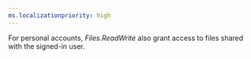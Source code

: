 ```yaml
---
ms.localizationpriority: high
---
```


<!-- markdownlint-disable MD002 MD041 -->

For personal accounts, *Files.ReadWrite* also grant access to files shared with the signed-in user.